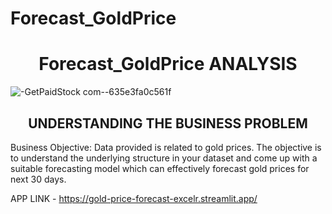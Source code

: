 # Forecast_GoldPrice
<h1 align="center">Forecast_GoldPrice ANALYSIS</h1>

![-GetPaidStock com--635e3fa0c561f](https://github.com/ZakeerS/CUSTOMER_personality/assets/135118498/e1ec9d49-ebdd-487f-b806-ee2e794a525e)

<h2 align="center">UNDERSTANDING THE BUSINESS PROBLEM</h2>

Business Objective:
Data provided is related to gold prices. The objective is to understand the underlying structure in your dataset and come up with a suitable forecasting model which can effectively forecast gold prices for next 30 days.





APP LINK - https://gold-price-forecast-excelr.streamlit.app/
